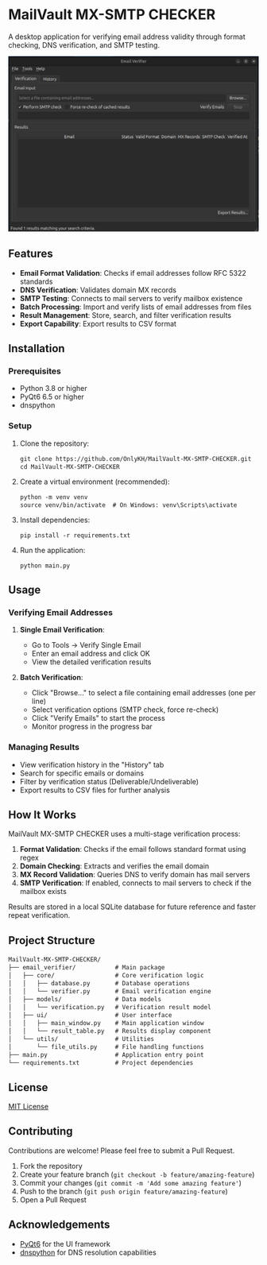 # MailVault MX-SMTP CHECKER

A desktop application for verifying email address validity through format checking, DNS verification, and SMTP testing.

![MailVault MX-SMTP CHECKER Screenshot](docs/screenshot.png)

## Features

- **Email Format Validation**: Checks if email addresses follow RFC 5322 standards
- **DNS Verification**: Validates domain MX records
- **SMTP Testing**: Connects to mail servers to verify mailbox existence
- **Batch Processing**: Import and verify lists of email addresses from files
- **Result Management**: Store, search, and filter verification results
- **Export Capability**: Export results to CSV format

## Installation

### Prerequisites

- Python 3.8 or higher
- PyQt6 6.5 or higher
- dnspython

### Setup

1. Clone the repository:

   ```
   git clone https://github.com/OnlyKH/MailVault-MX-SMTP-CHECKER.git
   cd MailVault-MX-SMTP-CHECKER
   ```

2. Create a virtual environment (recommended):

   ```
   python -m venv venv
   source venv/bin/activate  # On Windows: venv\Scripts\activate
   ```

3. Install dependencies:

   ```
   pip install -r requirements.txt
   ```

4. Run the application:
   ```
   python main.py
   ```

## Usage

### Verifying Email Addresses

1. **Single Email Verification**:

   - Go to Tools → Verify Single Email
   - Enter an email address and click OK
   - View the detailed verification results

2. **Batch Verification**:
   - Click "Browse..." to select a file containing email addresses (one per line)
   - Select verification options (SMTP check, force re-check)
   - Click "Verify Emails" to start the process
   - Monitor progress in the progress bar

### Managing Results

- View verification history in the "History" tab
- Search for specific emails or domains
- Filter by verification status (Deliverable/Undeliverable)
- Export results to CSV files for further analysis

## How It Works

MailVault MX-SMTP CHECKER uses a multi-stage verification process:

1. **Format Validation**: Checks if the email follows standard format using regex
2. **Domain Checking**: Extracts and verifies the email domain
3. **MX Record Validation**: Queries DNS to verify domain has mail servers
4. **SMTP Verification**: If enabled, connects to mail servers to check if the mailbox exists

Results are stored in a local SQLite database for future reference and faster repeat verification.

## Project Structure

```
MailVault-MX-SMTP-CHECKER/
├── email_verifier/           # Main package
│   ├── core/                 # Core verification logic
│   │   ├── database.py       # Database operations
│   │   └── verifier.py       # Email verification engine
│   ├── models/               # Data models
│   │   └── verification.py   # Verification result model
│   ├── ui/                   # User interface
│   │   ├── main_window.py    # Main application window
│   │   └── result_table.py   # Results display component
│   └── utils/                # Utilities
│       └── file_utils.py     # File handling functions
├── main.py                   # Application entry point
└── requirements.txt          # Project dependencies
```

## License

[MIT License](LICENSE)

## Contributing

Contributions are welcome! Please feel free to submit a Pull Request.

1. Fork the repository
2. Create your feature branch (`git checkout -b feature/amazing-feature`)
3. Commit your changes (`git commit -m 'Add some amazing feature'`)
4. Push to the branch (`git push origin feature/amazing-feature`)
5. Open a Pull Request

## Acknowledgements

- [PyQt6](https://www.riverbankcomputing.com/software/pyqt/) for the UI framework
- [dnspython](https://www.dnspython.org/) for DNS resolution capabilities
